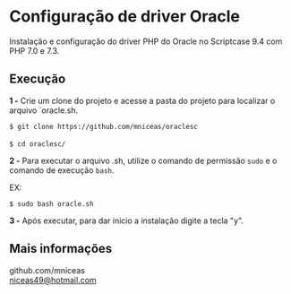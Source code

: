 # Configuração de driver Oracle

Instalação e configuração do driver PHP do Oracle no Scriptcase 9.4 com PHP 7.0 e 7.3.

## Execução

__1 -__ Crie um clone do projeto e acesse a pasta do projeto para localizar o arquivo `oracle.sh.

`$ git clone https://github.com/mniceas/oraclesc`<br>  
`$ cd oraclesc/`

__2 -__ Para executar o arquivo .sh, utilize o comando de permissão `sudo` e o comando de execução `bash`.

EX:

`$ sudo bash oracle.sh`

__3 -__ Após executar, para dar inicio a instalação digite a tecla "y".


## Mais informações
github.com/mniceas  
niceas49@hotmail.com 
